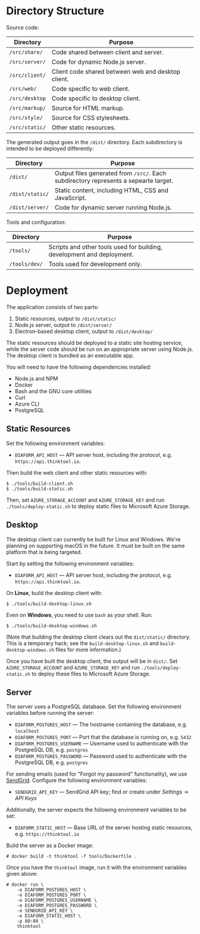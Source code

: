 # Directory Structure

Source code:

| Directory      | Purpose                                            |
| -------------- | -------------------------------------------------- |
| `/src/share/`  | Code shared between client and server.             |
| `/src/server/` | Code for dynamic Node.js server.                   |
| `/src/client/` | Client code shared between web and desktop client. |
| `/src/web/`    | Code specific to web client.                       |
| `/src/desktop` | Code specific to desktop client.                   |
| `/src/markup/` | Source for HTML markup.                            |
| `/src/style/`  | Source for CSS stylesheets.                        |
| `/src/static/` | Other static resources.                            |

The generated output goes in the `/dist/` directory. Each subdirectory is intended to be deployed differently:

| Directory       | Purpose                                                                              |
| --------------- | ------------------------------------------------------------------------------------ |
| `/dist/`        | Output files generated from `/src/`. Each subdirectory represents a sepearte target. |
| `/dist/static/` | Static content, including HTML, CSS and JavaScript.                                  |
| `/dist/server/` | Code for dynamic server running Node.js.                                             |

Tools and configuration:

| Directory     | Purpose                                                                |
| ------------- | ---------------------------------------------------------------------- |
| `/tools/`     | Scripts and other tools used for building, development and deployment. |
| `/tools/dev/` | Tools used for development only.                                       |

# Deployment

The application consists of two parts:

1. Static resources, output to `/dist/static/`
2. Node.js server, output to `/dist/server/`
3. Electron-based desktop client, output to `/dist/desktop/`

The static resources should be deployed to a static site hosting service, while
the server code should be run on an appropriate server using Node.js. The
desktop client is bundled as an executable app.

You will need to have the following dependencies installed:

- Node.js and NPM
- Docker
- Bash and the GNU core utilities
- Curl
- Azure CLI
- PostgreSQL

## Static Resources

Set the following environment variables:

- `DIAFORM_API_HOST` &mdash; API server host, including the protocol, e.g.
  `https://api.thinktool.io`.

Then build the web client and other static resources with:

    $ ./tools/build-client.sh
    $ ./tools/build-static.sh

Then, set `AZURE_STORAGE_ACCOUNT` and `AZURE_STORAGE_KEY` and run
`./tools/deploy-static.sh` to deploy static files to Microsoft Azure Storage.

## Desktop

The desktop client can currently be built for Linux and Windows. We're planning
on supporting macOS in the future. It must be built on the same platform that is
being targeted.

Start by setting the following environment variables:

- `DIAFORM_API_HOST` &mdash; API server host, including the protocol, e.g.
  `https://api.thinktool.io`.

On **Linux**, build the desktop client with:

    $ ./tools/build-desktop-linux.sh

Even on **Windows**, you need to use `bash` as your shell. Run:

    $ ./tools/build-desktop-windows.sh

(Note that building the desktop client clears out the `dist/static/` directory.
This is a temporary hack; see the `build-desktop-linux.sh` and
`build-desktop-windows.sh` files for more information.)

Once you have built the desktop client, the output will be in `dist/`. Set
`AZURE_STORAGE_ACCOUNT` and `AZURE_STORAGE_KEY` and run
`./tools/deploy-static.sh` to deploy these files to Microsoft Azure Storage.

## Server

The server uses a PostgreSQL database. Set the following environment variables
before running the server:

- `DIAFORM_POSTGRES_HOST` &mdash; The hostname containing the database, e.g. `localhost`
- `DIAFORM_POSTGRES_PORT` &mdash; Port that the database is running on, e.g. `5432`
- `DIAFORM_POSTGRES_USERNAME` &mdash; Username used to authenticate with the PostgreSQL DB, e.g. `postgres`
- `DIAFORM_POSTGRES_PASSWORD` &mdash; Password used to authenticate with the PostgreSQL DB, e.g. `postgres`

For sending emails (used for "Forgot my password" functionality), we use [SendGrid](https://sendgrid.com/). Configure the following environment variables:

- `SENDGRID_API_KEY` &mdash; SendGrid API key; find or create under _Settings_ &rightarrow; _API Keys_

Additionally, the server expects the following environment variables to be set:

- `DIAFORM_STATIC_HOST` &mdash; Base URL of the server hosting static resources, e.g. `https://thinktool.io`

Build the server as a Docker image:

    # docker build -t thinktool -f tools/Dockerfile .

Once you have the `thinktool` image, run it with the environment variables given above:

    # docker run \
        -e DIAFORM_POSTGRES_HOST \
        -e DIAFORM_POSTGRES_PORT \
        -e DIAFORM_POSTGRES_USERNAME \
        -e DIAFORM_POSTGRES_PASSWORD \
        -e SENDGRID_API_KEY \
        -e DIAFORM_STATIC_HOST \
        -p 80:80 \
        thinktool
